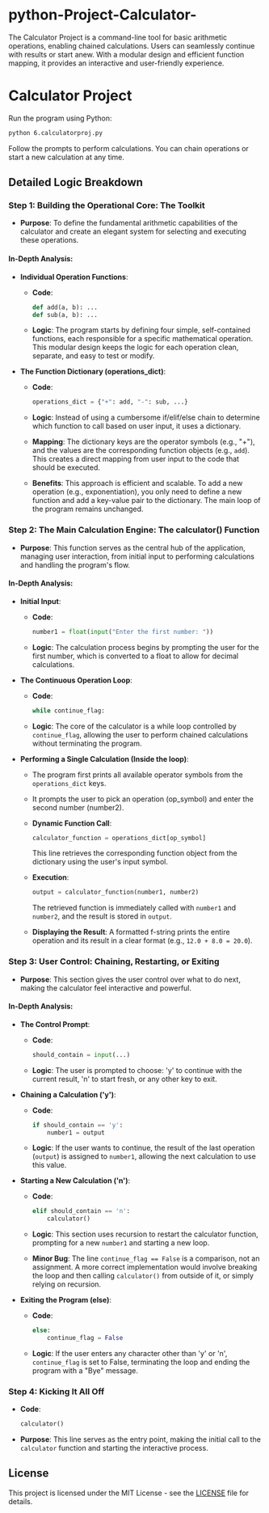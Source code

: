 # python-Project-Calculator-
The Calculator Project is a command-line tool for basic arithmetic operations, enabling chained calculations. Users can seamlessly continue with results or start anew. With a modular design and efficient function mapping, it provides an interactive and user-friendly experience.
# Calculator Project

Run the program using Python:

```bash
python 6.calculatorproj.py
```

Follow the prompts to perform calculations. You can chain operations or start a new calculation at any time.

## Detailed Logic Breakdown

### Step 1: Building the Operational Core: The Toolkit

- **Purpose**: To define the fundamental arithmetic capabilities of the calculator and create an elegant system for selecting and executing these operations.

#### In-Depth Analysis:

- **Individual Operation Functions**:
  - **Code**: 
    ```python
    def add(a, b): ...
    def sub(a, b): ...
    ```
  - **Logic**: The program starts by defining four simple, self-contained functions, each responsible for a specific mathematical operation. This modular design keeps the logic for each operation clean, separate, and easy to test or modify.

- **The Function Dictionary (operations_dict)**:
  - **Code**: 
    ```python
    operations_dict = {"+": add, "-": sub, ...}
    ```
  - **Logic**: Instead of using a cumbersome if/elif/else chain to determine which function to call based on user input, it uses a dictionary.
  
  - **Mapping**: The dictionary keys are the operator symbols (e.g., "+"), and the values are the corresponding function objects (e.g., `add`). This creates a direct mapping from user input to the code that should be executed.
  
  - **Benefits**: This approach is efficient and scalable. To add a new operation (e.g., exponentiation), you only need to define a new function and add a key-value pair to the dictionary. The main loop of the program remains unchanged.

### Step 2: The Main Calculation Engine: The calculator() Function

- **Purpose**: This function serves as the central hub of the application, managing user interaction, from initial input to performing calculations and handling the program's flow.

#### In-Depth Analysis:

- **Initial Input**:
  - **Code**: 
    ```python
    number1 = float(input("Enter the first number: "))
    ```
  - **Logic**: The calculation process begins by prompting the user for the first number, which is converted to a float to allow for decimal calculations.

- **The Continuous Operation Loop**:
  - **Code**: 
    ```python
    while continue_flag:
    ```
  - **Logic**: The core of the calculator is a while loop controlled by `continue_flag`, allowing the user to perform chained calculations without terminating the program.

- **Performing a Single Calculation (Inside the loop)**:
  - The program first prints all available operator symbols from the `operations_dict` keys.
  - It prompts the user to pick an operation (op_symbol) and enter the second number (number2).
  
  - **Dynamic Function Call**: 
    ```python
    calculator_function = operations_dict[op_symbol]
    ```
    This line retrieves the corresponding function object from the dictionary using the user's input symbol.

  - **Execution**: 
    ```python
    output = calculator_function(number1, number2)
    ```
    The retrieved function is immediately called with `number1` and `number2`, and the result is stored in `output`.

  - **Displaying the Result**: A formatted f-string prints the entire operation and its result in a clear format (e.g., `12.0 + 8.0 = 20.0`).

### Step 3: User Control: Chaining, Restarting, or Exiting

- **Purpose**: This section gives the user control over what to do next, making the calculator feel interactive and powerful.

#### In-Depth Analysis:

- **The Control Prompt**:
  - **Code**: 
    ```python
    should_contain = input(...)
    ```
  - **Logic**: The user is prompted to choose: 'y' to continue with the current result, 'n' to start fresh, or any other key to exit.

- **Chaining a Calculation ('y')**:
  - **Code**: 
    ```python
    if should_contain == 'y': 
        number1 = output
    ```
  - **Logic**: If the user wants to continue, the result of the last operation (`output`) is assigned to `number1`, allowing the next calculation to use this value.

- **Starting a New Calculation ('n')**:
  - **Code**: 
    ```python
    elif should_contain == 'n': 
        calculator()
    ```
  - **Logic**: This section uses recursion to restart the calculator function, prompting for a new `number1` and starting a new loop.

  - **Minor Bug**: The line `continue_flag == False` is a comparison, not an assignment. A more correct implementation would involve breaking the loop and then calling `calculator()` from outside of it, or simply relying on recursion.

- **Exiting the Program (else)**:
  - **Code**: 
    ```python
    else: 
        continue_flag = False
    ```
  - **Logic**: If the user enters any character other than 'y' or 'n', `continue_flag` is set to False, terminating the loop and ending the program with a "Bye" message.

### Step 4: Kicking It All Off

- **Code**: 
  ```python
  calculator()
  ```
- **Purpose**: This line serves as the entry point, making the initial call to the `calculator` function and starting the interactive process.

## License

This project is licensed under the MIT License - see the [LICENSE](LICENSE) file for details.
